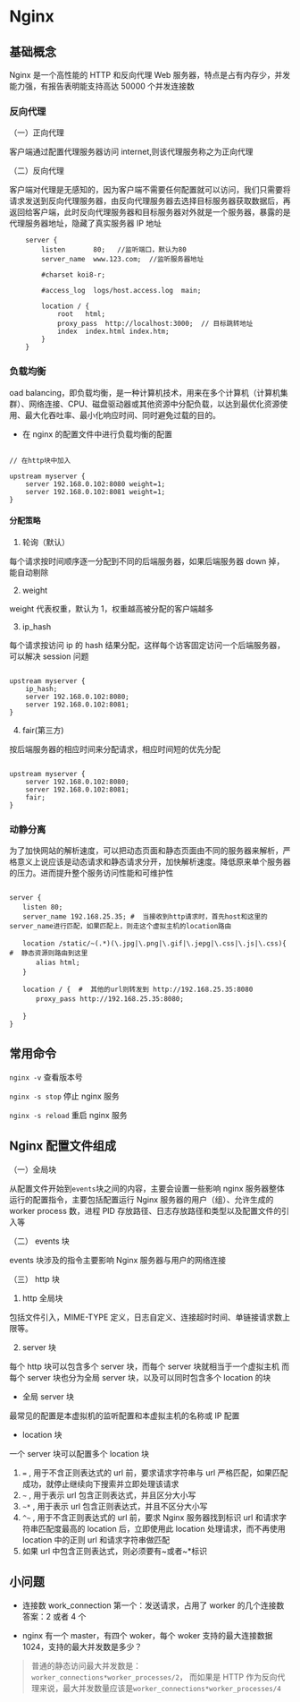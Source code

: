 # Nginx

## 基础概念

Nginx 是一个高性能的 HTTP 和反向代理 Web 服务器，特点是占有内存少，并发能力强，有报告表明能支持高达 50000 个并发连接数

### 反向代理

（一）正向代理

客户端通过配置代理服务器访问 internet,则该代理服务称之为正向代理

（二）反向代理

客户端对代理是无感知的，因为客户端不需要任何配置就可以访问，我们只需要将请求发送到反向代理服务器，由反向代理服务器去选择目标服务器获取数据后，再返回给客户端，此时反向代理服务器和目标服务器对外就是一个服务器，暴露的是代理服务器地址，隐藏了真实服务器 IP 地址

```nginx
    server {
        listen       80;   //监听端口，默认为80
        server_name  www.123.com;  //监听服务器地址

        #charset koi8-r;

        #access_log  logs/host.access.log  main;

        location / {
            root   html;
            proxy_pass  http://localhost:3000;  // 目标跳转地址
            index  index.html index.htm;
        }
	}

```

### 负载均衡

oad balancing，即负载均衡，是一种计算机技术，用来在多个计算机（计算机集群）、网络连接、CPU、磁盘驱动器或其他资源中分配负载，以达到最优化资源使用、最大化吞吐率、最小化响应时间、同时避免过载的目的。

- 在 nginx 的配置文件中进行负载均衡的配置

```nginx

// 在http块中加入

upstream myserver {
	server 192.168.0.102:8080 weight=1;
	server 192.168.0.102:8081 weight=1;
}

```

#### 分配策略

1. 轮询（默认）

每个请求按时间顺序逐一分配到不同的后端服务器，如果后端服务器 down 掉，能自动剔除

2. weight

weight 代表权重，默认为 1，权重越高被分配的客户端越多

3. ip_hash

每个请求按访问 ip 的 hash 结果分配，这样每个访客固定访问一个后端服务器，可以解决 session 问题

```nginx

upstream myserver {
	ip_hash;
	server 192.168.0.102:8080;
	server 192.168.0.102:8081;
}

```

4. fair(第三方)

按后端服务器的相应时间来分配请求，相应时间短的优先分配

```nginx

upstream myserver {
	server 192.168.0.102:8080;
	server 192.168.0.102:8081;
	fair;
}

```

### 动静分离

为了加快网站的解析速度，可以把动态页面和静态页面由不同的服务器来解析，严格意义上说应该是动态请求和静态请求分开，加快解析速度。降低原来单个服务器的压力。进而提升整个服务访问性能和可维护性

```nginx

server {
　　listen 80;
　　server_name 192.168.25.35; #  当接收到http请求时，首先host和这里的server_name进行匹配，如果匹配上，则走这个虚拟主机的location路由

　　location /static/~(.*)(\.jpg|\.png|\.gif|\.jepg|\.css|\.js|\.css){  #  静态资源则路由到这里
　　　　alias html;
　　}

　　location / {  #  其他的url则转发到 http://192.168.25.35:8080
　　　　proxy_pass http://192.168.25.35:8080;

　　}
}
```

## 常用命令

`nginx -v` 查看版本号

`nginx -s stop` 停止 nginx 服务

`nginx -s reload` 重启 nginx 服务

## Nginx 配置文件组成

（一）全局块

从配置文件开始到`events`块之间的内容，主要会设置一些影响 nginx 服务器整体运行的配置指令，主要包括配置运行 Nginx 服务器的用户（组）、允许生成的 worker process 数，进程 PID 存放路径、日志存放路径和类型以及配置文件的引入等

（二） events 块

events 块涉及的指令主要影响 Nginx 服务器与用户的网络连接

（三） http 块

1. http 全局块

包括文件引入，MIME-TYPE 定义，日志自定义、连接超时时间、单链接请求数上限等。

2. server 块

每个 http 块可以包含多个 server 块，而每个 server 块就相当于一个虚拟主机
而每个 server 块也分为全局 server 块，以及可以同时包含多个 location 的块

- 全局 server 块

最常见的配置是本虚拟机的监听配置和本虚拟主机的名称或 IP 配置

- location 块

一个 server 块可以配置多个 location 块

1. `=` , 用于不含正则表达式的 url 前，要求请求字符串与 url 严格匹配，如果匹配成功，就停止继续向下搜索并立即处理该请求
2. `~` , 用于表示 url 包含正则表达式，并且区分大小写
3. `~*` , 用于表示 url 包含正则表达式，并且不区分大小写
4. `^~` , 用于不含正则表达式的 url 前，要求 Nginx 服务器找到标识 url 和请求字符串匹配度最高的 location 后，立即使用此 location 处理请求，而不再使用 location 中的正则 url 和请求字符串做匹配
5. 如果 url 中包含正则表达式，则必须要有~或者~\*标识

## 小问题

- 连接数 work_connection
  第一个：发送请求，占用了 worker 的几个连接数
  答案：2 或者 4 个

- nginx 有一个 master，有四个 woker，每个 woker 支持的最大连接数据 1024，支持的最大并发数是多少？

> 普通的静态访问最大并发数是：`worker_connections*worker_processes/2`，
> 而如果是 HTTP 作为反向代理来说，最大并发数量应该是`worker_connections*worker_processes/4`
